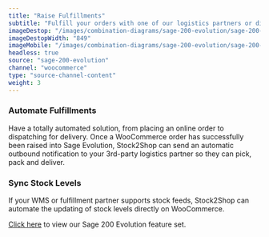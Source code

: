 ```yaml
---
title: "Raise Fulfillments"
subtitle: "Fulfill your orders with one of our logistics partners or directly in your WMS (Warehouse Management System)."
imageDestop: "/images/combination-diagrams/sage-200-evolution/sage-200-evolution-woocommerce-fulfillment.svg"
imageDestopWidth: "849"
imageMobile: "/images/combination-diagrams/sage-200-evolution/sage-200-evolution-woocommerce-fulfillment.svg"
headless: true
source: "sage-200-evolution"
channel: "woocommerce"
type: "source-channel-content"
weight: 3
---
```


### Automate Fulfillments
Have a totally automated solution, from placing an online order to dispatching for delivery. Once a WooCommerce order has successfully been raised into Sage Evolution, Stock2Shop can send an automatic outbound notification to your 3rd-party logistics partner so they can pick, pack and deliver.

### Sync Stock Levels
If your WMS or fulfillment partner supports stock feeds, Stock2Shop can automate the updating of stock levels directly on WooCommerce.


[Click here](/help/features/sage-200-evolution/ "Sage 200 Evolution Features") to view our Sage 200 Evolution feature set.